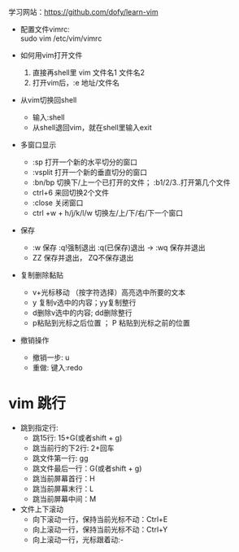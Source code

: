 学习网站：https://github.com/dofy/learn-vim

- 配置文件vimrc:    
  sudo vim /etc/vim/vimrc

- 如何用vim打开文件
   1. 直接再shell里 vim 文件名1 文件名2 
   2. 打开vim后，:e 地址/文件名
- 从vim切换回shell
   - 输入:shell 
   - 从shell退回vim，就在shell里输入exit
- 多窗口显示
   - :sp 打开一个新的水平切分的窗口
   - :vsplit 打开一个新的垂直切分的窗口
   - :bn/bp 切换下/上一个已打开的文件； :b1/2/3..打开第几个文件
   - ctrl+6 来回切换2个文件
   - :close 关闭窗口
   - ctrl +w + h/j/k/l/w 切换左/上/下/右/下一个窗口
- 保存
   - :w 保存 :q!强制退出 :q(已保存)退出    -> :wq 保存并退出
   - ZZ 保存并退出， ZQ不保存退出
- 复制删除黏贴
   - v+光标移动 （按字符选择）高亮选中所要的文本
   - y 复制v选中的内容；yy复制整行
   - d删除v选中的内容; dd删除整行
   - p粘贴到光标之后位置  ； P 粘贴到光标之前的位置

- 撤销操作
   - 撤销一步: u
   - 重做:  键入:redo

# vim 跳行
- 跳到指定行:
  - 跳15行:      15+G(或者shift + g)
  - 跳当前行的下2行: 2+回车
  - 跳文件第一行:   gg
  - 跳文件最后一行：G(或者shift + g)
  - 跳当前屏幕首行：H
  - 跳当前屏幕末行：L
  - 跳当前屏幕中间：M
- 文件上下滚动
  - 向下滚动一行，保持当前光标不动：Ctrl+E
  - 向上滚动一行，保持当前光标不动：Ctrl+Y
  - 向上滚动一行，光标跟着动:-
